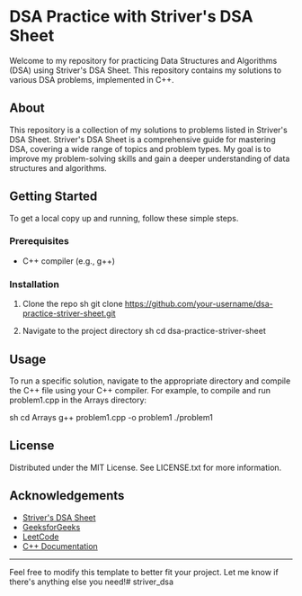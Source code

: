 # DSA Practice with Striver's DSA Sheet

Welcome to my repository for practicing Data Structures and Algorithms (DSA) using Striver's DSA Sheet. This repository contains my solutions to various DSA problems, implemented in C++.

## About

This repository is a collection of my solutions to problems listed in Striver's DSA Sheet. Striver's DSA Sheet is a comprehensive guide for mastering DSA, covering a wide range of topics and problem types. My goal is to improve my problem-solving skills and gain a deeper understanding of data structures and algorithms.

## Getting Started

To get a local copy up and running, follow these simple steps.

### Prerequisites

- C++ compiler (e.g., g++)

### Installation

1. Clone the repo
   sh
   git clone https://github.com/your-username/dsa-practice-striver-sheet.git
   
2. Navigate to the project directory
   sh
   cd dsa-practice-striver-sheet
   



## Usage

To run a specific solution, navigate to the appropriate directory and compile the C++ file using your C++ compiler. For example, to compile and run problem1.cpp in the Arrays directory:

sh
cd Arrays
g++ problem1.cpp -o problem1
./problem1



## License

Distributed under the MIT License. See LICENSE.txt for more information.

## Acknowledgements

- [Striver's DSA Sheet](https://takeuforward.org/interviews/strivers-sde-sheet-top-coding-interview-problems/)
- [GeeksforGeeks](https://www.geeksforgeeks.org/)
- [LeetCode](https://leetcode.com/)
- [C++ Documentation](https://cplusplus.com/)

---

Feel free to modify this template to better fit your project. Let me know if there's anything else you need!# striver_dsa
